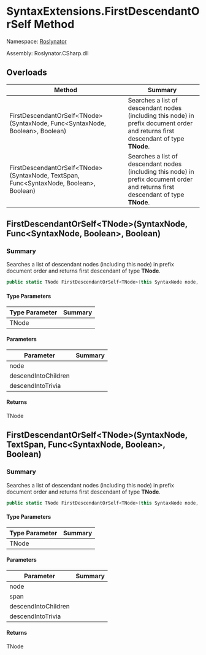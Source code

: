 # SyntaxExtensions\.FirstDescendantOrSelf Method

Namespace: [Roslynator](../../README.md)

Assembly: Roslynator\.CSharp\.dll

## Overloads

| Method | Summary |
| ------ | ------- |
| FirstDescendantOrSelf\<TNode>\(SyntaxNode, Func\<SyntaxNode, Boolean>, Boolean\) | Searches a list of descendant nodes \(including this node\) in prefix document order and returns first descendant of type **TNode**\. |
| FirstDescendantOrSelf\<TNode>\(SyntaxNode, TextSpan, Func\<SyntaxNode, Boolean>, Boolean\) | Searches a list of descendant nodes \(including this node\) in prefix document order and returns first descendant of type **TNode**\. |

## FirstDescendantOrSelf\<TNode>\(SyntaxNode, Func\<SyntaxNode, Boolean>, Boolean\)

### Summary

Searches a list of descendant nodes \(including this node\) in prefix document order and returns first descendant of type **TNode**\.

```csharp
public static TNode FirstDescendantOrSelf<TNode>(this SyntaxNode node, Func<SyntaxNode, bool> descendIntoChildren = null, bool descendIntoTrivia = false) where TNode : SyntaxNode
```

#### Type Parameters

| Type Parameter | Summary |
| -------------- | ------- |
| TNode | |

#### Parameters

| Parameter | Summary |
| --------- | ------- |
| node | |
| descendIntoChildren | |
| descendIntoTrivia | |

#### Returns

TNode


## FirstDescendantOrSelf\<TNode>\(SyntaxNode, TextSpan, Func\<SyntaxNode, Boolean>, Boolean\)

### Summary

Searches a list of descendant nodes \(including this node\) in prefix document order and returns first descendant of type **TNode**\.

```csharp
public static TNode FirstDescendantOrSelf<TNode>(this SyntaxNode node, TextSpan span, Func<SyntaxNode, bool> descendIntoChildren = null, bool descendIntoTrivia = false) where TNode : SyntaxNode
```

#### Type Parameters

| Type Parameter | Summary |
| -------------- | ------- |
| TNode | |

#### Parameters

| Parameter | Summary |
| --------- | ------- |
| node | |
| span | |
| descendIntoChildren | |
| descendIntoTrivia | |

#### Returns

TNode


